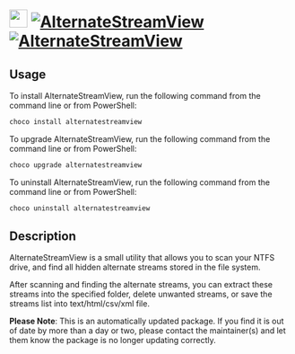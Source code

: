 ﻿# <img src="https://cdn.jsdelivr.net/gh/mkevenaar/chocolatey-packages@8b9ee59469e746e1cf7a79392ea983f6c20d001d/icons/alternatestreamview.png" width="32" height="32"/> [![AlternateStreamView](https://img.shields.io/chocolatey/v/alternatestreamview.svg?label=AlternateStreamView)](https://chocolatey.org/packages/alternatestreamview) [![AlternateStreamView](https://img.shields.io/chocolatey/dt/alternatestreamview.svg)](https://chocolatey.org/packages/alternatestreamview)

## Usage
To install AlternateStreamView, run the following command from the command line or from PowerShell:
```powershell
choco install alternatestreamview
```

To upgrade AlternateStreamView, run the following command from the command line or from PowerShell:
```powershell
choco upgrade alternatestreamview
```

To uninstall AlternateStreamView, run the following command from the command line or from PowerShell:
```powershell
choco uninstall alternatestreamview
```

## Description

AlternateStreamView is a small utility that allows you to scan your NTFS drive, and find all hidden alternate streams stored in the file system.

After scanning and finding the alternate streams, you can extract these streams into the specified folder, delete unwanted streams, or save the streams list into text/html/csv/xml file.

**Please Note**: This is an automatically updated package. If you find it is
out of date by more than a day or two, please contact the maintainer(s) and
let them know the package is no longer updating correctly.


